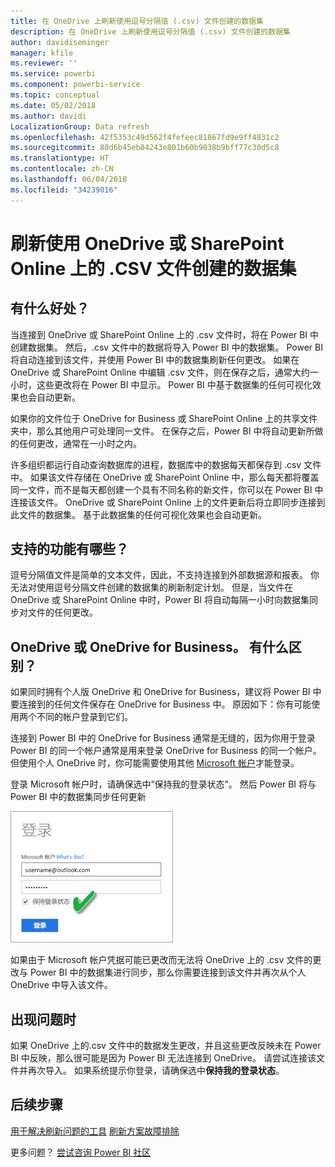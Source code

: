 ```yaml
---
title: 在 OneDrive 上刷新使用逗号分隔值 (.csv) 文件创建的数据集
description: 在 OneDrive 上刷新使用逗号分隔值 (.csv) 文件创建的数据集
author: davidiseminger
manager: kfile
ms.reviewer: ''
ms.service: powerbi
ms.component: powerbi-service
ms.topic: conceptual
ms.date: 05/02/2018
ms.author: davidi
LocalizationGroup: Data refresh
ms.openlocfilehash: 42f5353c49d562f4fefeec81867fd9e9ff4831c2
ms.sourcegitcommit: 80d6b45eb84243e801b60b9038b9bff77c30d5c8
ms.translationtype: HT
ms.contentlocale: zh-CN
ms.lasthandoff: 06/04/2018
ms.locfileid: "34239016"
---
```

# <a name="refresh-a-dataset-created-from-a-csv-file-on-onedrive-or-sharepoint-online"></a>刷新使用 OneDrive 或 SharePoint Online 上的 .CSV 文件创建的数据集
## <a name="what-are-the-advantages"></a>有什么好处？
当连接到 OneDrive 或 SharePoint Online 上的 .csv 文件时，将在 Power BI 中创建数据集。 然后，.csv 文件中的数据将导入 Power BI 中的数据集。 Power BI 将自动连接到该文件，并使用 Power BI 中的数据集刷新任何更改。 如果在 OneDrive 或 SharePoint Online 中编辑 .csv 文件，则在保存之后，通常大约一小时，这些更改将在 Power BI 中显示。 Power BI 中基于数据集的任何可视化效果也会自动更新。

如果你的文件位于 OneDrive for Business 或 SharePoint Online 上的共享文件夹中，那么其他用户可处理同一文件。 在保存之后，Power BI 中将自动更新所做的任何更改，通常在一小时之内。

许多组织都运行自动查询数据库的进程，数据库中的数据每天都保存到 .csv 文件中。 如果该文件存储在 OneDrive 或 SharePoint Online 中，那么每天都将覆盖同一文件，而不是每天都创建一个具有不同名称的新文件，你可以在 Power BI 中连接该文件。 OneDrive 或 SharePoint Online 上的文件更新后将立即同步连接到此文件的数据集。 基于此数据集的任何可视化效果也会自动更新。

## <a name="whats-supported"></a>支持的功能有哪些？
逗号分隔值文件是简单的文本文件，因此，不支持连接到外部数据源和报表。 你无法对使用逗号分隔文件创建的数据集的刷新制定计划。 但是，当文件在 OneDrive 或 SharePoint Online 中时，Power BI 将自动每隔一小时向数据集同步对文件的任何更改。

## <a name="onedrive-or-onedrive-for-business-whats-the-difference"></a>OneDrive 或 OneDrive for Business。 有什么区别？
如果同时拥有个人版 OneDrive 和 OneDrive for Business，建议将 Power BI 中要连接到的任何文件保存在 OneDrive for Business 中。 原因如下：你有可能使用两个不同的帐户登录到它们。

连接到 Power BI 中的 OneDrive for Business 通常是无缝的，因为你用于登录 Power BI 的同一个帐户通常是用来登录 OneDrive for Business 的同一个帐户。 但使用个人 OneDrive 时，你可能需要使用其他 [Microsoft 帐户](http://www.microsoft.com/account/default.aspx)才能登录。

登录 Microsoft 帐户时，请确保选中“保持我的登录状态”。 然后 Power BI 将与 Power BI 中的数据集同步任何更新

![](media/refresh-csv-file-onedrive/refresh_signin_keepmesignedin.png)

如果由于 Microsoft 帐户凭据可能已更改而无法将 OneDrive 上的 .csv 文件的更改与 Power BI 中的数据集进行同步，那么你需要连接到该文件并再次从个人 OneDrive 中导入该文件。

## <a name="when-things-go-wrong"></a>出现问题时
如果 OneDrive 上的.csv 文件中的数据发生更改，并且这些更改反映未在 Power BI 中反映，那么很可能是因为 Power BI 无法连接到 OneDrive。 请尝试连接该文件并再次导入。 如果系统提示你登录，请确保选中**保持我的登录状态**。

## <a name="next-steps"></a>后续步骤
[用于解决刷新问题的工具](service-gateway-onprem-tshoot.md)
[刷新方案故障排除](refresh-troubleshooting-refresh-scenarios.md)

更多问题？ [尝试咨询 Power BI 社区](https://community.powerbi.com/)

